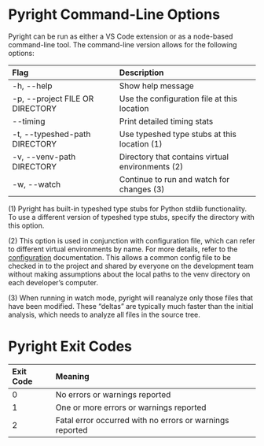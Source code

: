 # Pyright Command-Line Options

Pyright can be run as either a VS Code extension or as a node-based command-line tool. The command-line version allows for the following options:

| Flag                               | Description                                           |
| :--------------------------------- | :---------------------------------------------------  |
| -h, --help                          | Show help message                                    |
| -p, --project FILE OR DIRECTORY     | Use the configuration file at this location          |
| --timing                            | Print detailed timing stats                          |
| -t, --typeshed-path DIRECTORY       | Use typeshed type stubs at this location (1)         |
| -v, --venv-path DIRECTORY           | Directory that contains virtual environments (2)     |
| -w, --watch                         | Continue to run and watch for changes (3)            |


(1) Pyright has built-in typeshed type stubs for Python stdlib functionality. To use a different version of typeshed type stubs, specify the directory with this option.

(2) This option is used in conjunction with configuration file, which can refer to different virtual environments by name. For more details, refer to the [configuration](/docs/configuration.md) documentation. This allows a common config file to be checked in to the project and shared by everyone on the development team without making assumptions about the local paths to the venv directory on each developer’s computer.

(3) When running in watch mode, pyright will reanalyze only those files that have been modified. These “deltas” are typically much faster than the initial analysis, which needs to analyze all files in the source tree.


# Pyright Exit Codes

| Exit Code   | Meaning                                                           |
| :---------- | :---------------------------------------------------------------  |
| 0           | No errors or warnings reported                                    |
| 1           | One or more errors or warnings reported                           |
| 2           | Fatal error occurred with no errors or warnings reported          |

